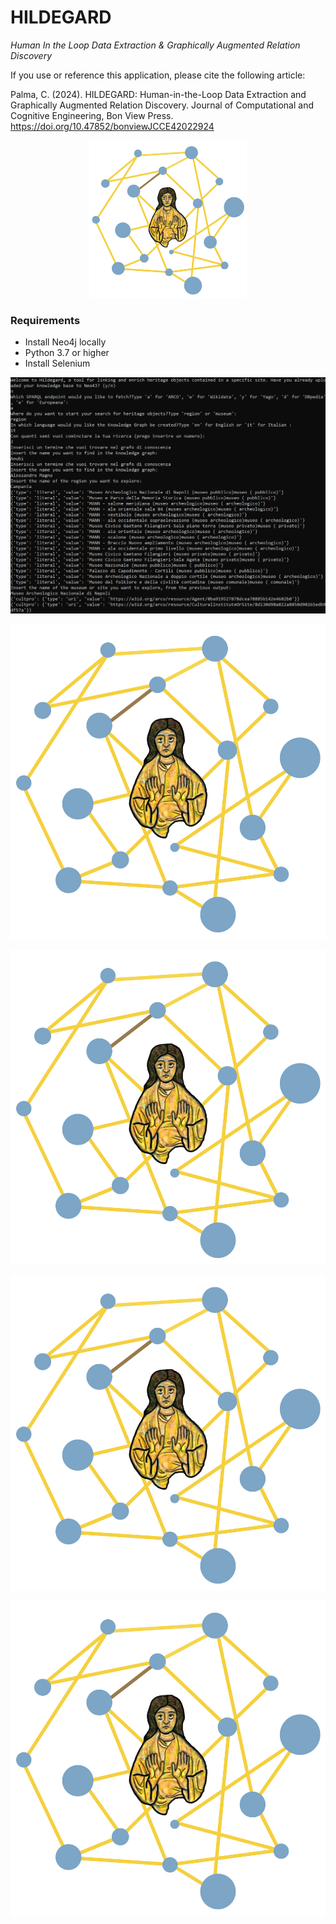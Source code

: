 # HILDEGARD
_Human In the Loop Data Extraction &amp; Graphically Augmented Relation Discovery_

If you use or reference this application, please cite the following article:

Palma, C. (2024). HILDEGARD: Human-in-the-Loop Data Extraction and Graphically Augmented Relation Discovery. Journal of Computational and Cognitive Engineering, Bon View Press. https://doi.org/10.47852/bonviewJCCE42022924

<p align="center">
  <img src="Data/hildergardlogo.png" alt="Hildegard" width="50%" />
</p>

### Requirements

- Install Neo4j locally
- Python 3.7 or higher
- Install Selenium

<p align="center">
  <img src="ui.png" alt="ui"/>
</p>

<p align="center">
  <img src="Data/hildergardlogo.png" alt="Hildegard" />
</p>

<p align="center">
  <img src="Data/hildergardlogo.png" alt="Hildegard" />
</p>

<p align="center">
  <img src="Data/hildergardlogo.png" alt="Hildegard" />
</p>

<p align="center">
  <img src="Data/hildergardlogo.png" alt="Hildegard" />
</p>

